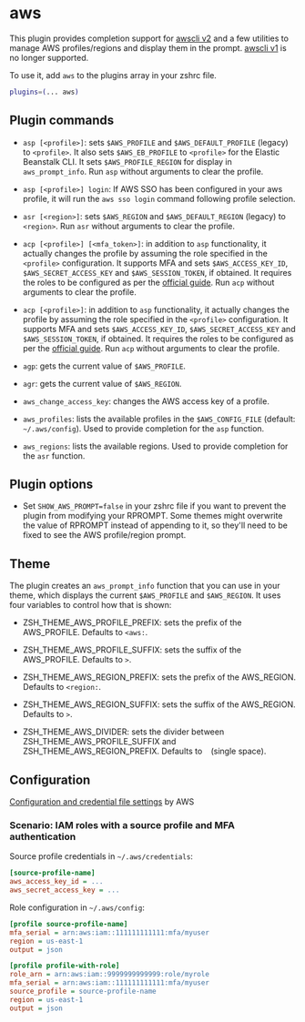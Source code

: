 # aws

This plugin provides completion support for [awscli v2](https://awscli.amazonaws.com/v2/documentation/api/latest/reference/index.html)
and a few utilities to manage AWS profiles/regions and display them in the prompt.
[awscli v1](https://docs.aws.amazon.com/cli/latest/userguide/cliv2-migration.html) is no longer supported.

To use it, add `aws` to the plugins array in your zshrc file.

```zsh
plugins=(... aws)
```

## Plugin commands

* `asp [<profile>]`: sets `$AWS_PROFILE` and `$AWS_DEFAULT_PROFILE` (legacy) to `<profile>`.
  It also sets `$AWS_EB_PROFILE` to `<profile>` for the Elastic Beanstalk CLI. It sets `$AWS_PROFILE_REGION` for display in `aws_prompt_info`.
  Run `asp` without arguments to clear the profile.
* `asp [<profile>] login`: If AWS SSO has been configured in your aws profile, it will run the `aws sso login` command following profile selection.

* `asr [<region>]`: sets `$AWS_REGION` and `$AWS_DEFAULT_REGION` (legacy) to `<region>`.
  Run `asr` without arguments to clear the profile.

* `acp [<profile>] [<mfa_token>]`: in addition to `asp` functionality, it actually changes
   the profile by assuming the role specified in the `<profile>` configuration. It supports
   MFA and sets `$AWS_ACCESS_KEY_ID`, `$AWS_SECRET_ACCESS_KEY` and `$AWS_SESSION_TOKEN`, if
   obtained. It requires the roles to be configured as per the
   [official guide](https://docs.aws.amazon.com/cli/latest/userguide/cli-configure-role.html).
   Run `acp` without arguments to clear the profile.

* `acp [<profile>]`: in addition to `asp` functionality, it actually changes the profile by
   assuming the role specified in the `<profile>` configuration. It supports MFA and sets
   `$AWS_ACCESS_KEY_ID`, `$AWS_SECRET_ACCESS_KEY` and `$AWS_SESSION_TOKEN`, if obtained. It
   requires the roles to be configured as per the
   [official guide](https://docs.aws.amazon.com/cli/latest/userguide/cli-configure-role.html).
   Run `acp` without arguments to clear the profile.

* `agp`: gets the current value of `$AWS_PROFILE`.

* `agr`: gets the current value of `$AWS_REGION`.

* `aws_change_access_key`: changes the AWS access key of a profile.

* `aws_profiles`: lists the available profiles in the  `$AWS_CONFIG_FILE` (default: `~/.aws/config`).
  Used to provide completion for the `asp` function.

* `aws_regions`: lists the available regions.
  Used to provide completion for the `asr` function.

## Plugin options

* Set `SHOW_AWS_PROMPT=false` in your zshrc file if you want to prevent the plugin from modifying your RPROMPT.
  Some themes might overwrite the value of RPROMPT instead of appending to it, so they'll need to be fixed to
  see the AWS profile/region prompt.

## Theme

The plugin creates an `aws_prompt_info` function that you can use in your theme, which displays
the current `$AWS_PROFILE` and `$AWS_REGION`. It uses four variables to control how that is shown:

* ZSH_THEME_AWS_PROFILE_PREFIX: sets the prefix of the AWS_PROFILE. Defaults to `<aws:`.

* ZSH_THEME_AWS_PROFILE_SUFFIX: sets the suffix of the AWS_PROFILE. Defaults to `>`.

* ZSH_THEME_AWS_REGION_PREFIX: sets the prefix of the AWS_REGION. Defaults to `<region:`.

* ZSH_THEME_AWS_REGION_SUFFIX: sets the suffix of the AWS_REGION. Defaults to `>`.

* ZSH_THEME_AWS_DIVIDER: sets the divider between ZSH_THEME_AWS_PROFILE_SUFFIX and ZSH_THEME_AWS_REGION_PREFIX. Defaults to ` ` (single space).

## Configuration

[Configuration and credential file settings](https://docs.aws.amazon.com/cli/latest/userguide/cli-configure-files.html) by AWS

### Scenario: IAM roles with a source profile and MFA authentication

Source profile credentials in `~/.aws/credentials`:

```ini
[source-profile-name]
aws_access_key_id = ...
aws_secret_access_key = ...
```

Role configuration in `~/.aws/config`:

```ini
[profile source-profile-name]
mfa_serial = arn:aws:iam::111111111111:mfa/myuser
region = us-east-1
output = json

[profile profile-with-role]
role_arn = arn:aws:iam::9999999999999:role/myrole
mfa_serial = arn:aws:iam::111111111111:mfa/myuser
source_profile = source-profile-name
region = us-east-1
output = json
```
